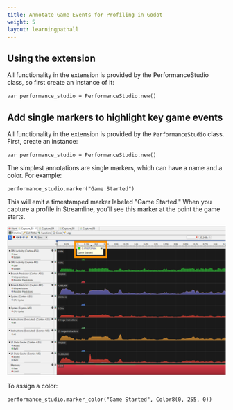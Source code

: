 ```yaml
---
title: Annotate Game Events for Profiling in Godot
weight: 5
layout: learningpathall
---
```


## Using the extension

All functionality in the extension is provided by the PerformanceStudio class, so first create an instance of it:

```console
var performance_studio = PerformanceStudio.new()
```
## Add single markers to highlight key game events

All functionality in the extension is provided by the `PerformanceStudio` class. First, create an instance:

```gdscript
var performance_studio = PerformanceStudio.new()
```

The simplest annotations are single markers, which can have a name and a color. For example:

```gdscript
performance_studio.marker("Game Started")
```

This will emit a timestamped marker labeled "Game Started." When you capture a profile in Streamline, you’ll see this marker at the point the game starts.

![Marker annotation in Streamline](sl_marker.png "Figure 4. Marker annotation in Streamline")

To assign a color:

```gdscript
performance_studio.marker_color("Game Started", Color8(0, 255, 0))
